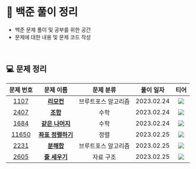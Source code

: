 # 🍪 백준 풀이 정리
* 백준 문제 풀이 및 공부를 위한 공간
* 문제에 대한 내용 및 문제 코드 작성

<br/>

## 💻 문제 정리 

|문제 번호|문제 이름|문제 분류|풀이 일자|티어|
|:------:|:---:|:---:|:---:|:---:|
|[1107](https://www.acmicpc.net/problem/1107)|[**리모컨**](https://github.com/alg0r1thmm/Baekjoon_Study/tree/main/%EB%B8%8C%EB%A3%A8%ED%8A%B8%ED%8F%AC%EC%8A%A4%20%EC%95%8C%EA%B3%A0%EB%A6%AC%EC%A6%98/%EB%A6%AC%EB%AA%A8%EC%BB%A8%20(1107%EB%B2%88))|브루트포스 알고리즘|2023.02.24|<img src="https://static.solved.ac/tier_small/11.svg">|
|[2407](https://www.acmicpc.net/problem/2407)|[**조합**](https://github.com/alg0r1thmm/Baekjoon_Study/tree/main/%EC%88%98%ED%95%99/%EC%A1%B0%ED%95%A9%20(2407%EB%B2%88))|수학|2023.02.24|<img src = "https://static.solved.ac/tier_small/8.svg">|
|[1684](https://www.acmicpc.net/problem/1684)|[**같은 나머지**](https://github.com/alg0r1thmm/Baekjoon_Study/tree/main/%EC%88%98%ED%95%99/%EA%B0%99%EC%9D%80%20%EB%82%98%EB%A8%B8%EC%A7%80%20(1684%EB%B2%88))|수학|2023.02.24|<img src = "https://static.solved.ac/tier_small/11.svg">|
|[11650](https://www.acmicpc.net/problem/11650)|[**좌표 정렬하기**](https://github.com/alg0r1thmm/Baekjoon_Study/tree/main/%EC%A0%95%EB%A0%AC/%EC%A2%8C%ED%91%9C%20%EC%A0%95%EB%A0%AC%ED%95%98%EA%B8%B0%20(11650%EB%B2%88))|정렬|2023.02.25|<img src = "https://static.solved.ac/tier_small/6.svg">|
|[2231](https://www.acmicpc.net/problem/2231)|[**분해합**](https://github.com/alg0r1thmm/Baekjoon_Study/tree/main/%EB%B8%8C%EB%A3%A8%ED%8A%B8%ED%8F%AC%EC%8A%A4%20%EC%95%8C%EA%B3%A0%EB%A6%AC%EC%A6%98/%EB%B6%84%ED%95%B4%ED%95%A9%20(2231%EB%B2%88))|브루트포스 알고리즘|2023.02.25|<img src = "https://static.solved.ac/tier_small/4.svg">|
|[2605](https://www.acmicpc.net/problem/2605)|[**줄 세우기**](https://github.com/alg0r1thmm/Baekjoon_Study/tree/main/%EC%9E%90%EB%A3%8C%20%EA%B5%AC%EC%A1%B0/%EC%A4%84%20%EC%84%B8%EC%9A%B0%EA%B8%B0%20(2605%EB%B2%88))|자료 구조|2023.02.25|<img src = "https://static.solved.ac/tier_small/4.svg">|